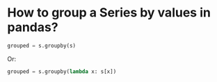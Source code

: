 # How to group a Series by values in pandas?
```python
grouped = s.groupby(s)
```
Or:
```python
grouped = s.groupby(lambda x: s[x])
```
